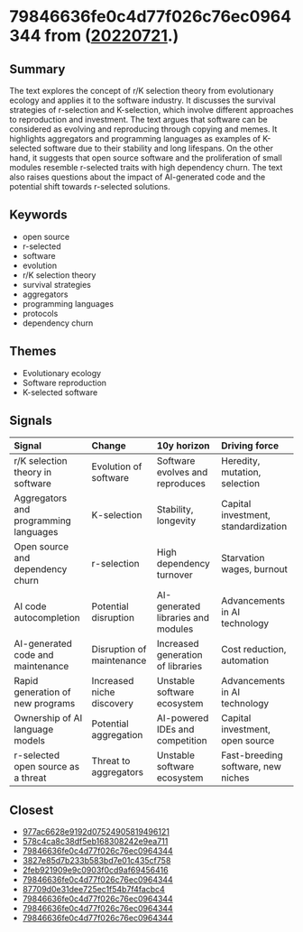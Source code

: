 # 79846636fe0c4d77f026c76ec0964344 from ([20220721](https://kghosh.substack.com/p/20220721).)

## Summary

The text explores the concept of r/K selection theory from evolutionary ecology and applies it to the software industry. It discusses the survival strategies of r-selection and K-selection, which involve different approaches to reproduction and investment. The text argues that software can be considered as evolving and reproducing through copying and memes. It highlights aggregators and programming languages as examples of K-selected software due to their stability and long lifespans. On the other hand, it suggests that open source software and the proliferation of small modules resemble r-selected traits with high dependency churn. The text also raises questions about the impact of AI-generated code and the potential shift towards r-selected solutions.

## Keywords

* open source
* r-selected
* software
* evolution
* r/K selection theory
* survival strategies
* aggregators
* programming languages
* protocols
* dependency churn

## Themes

* Evolutionary ecology
* Software reproduction
* K-selected software

## Signals

| Signal                                | Change                    | 10y horizon                        | Driving force                       |
|:--------------------------------------|:--------------------------|:-----------------------------------|:------------------------------------|
| r/K selection theory in software      | Evolution of software     | Software evolves and reproduces    | Heredity, mutation, selection       |
| Aggregators and programming languages | K-selection               | Stability, longevity               | Capital investment, standardization |
| Open source and dependency churn      | r-selection               | High dependency turnover           | Starvation wages, burnout           |
| AI code autocompletion                | Potential disruption      | AI-generated libraries and modules | Advancements in AI technology       |
| AI-generated code and maintenance     | Disruption of maintenance | Increased generation of libraries  | Cost reduction, automation          |
| Rapid generation of new programs      | Increased niche discovery | Unstable software ecosystem        | Advancements in AI technology       |
| Ownership of AI language models       | Potential aggregation     | AI-powered IDEs and competition    | Capital investment, open source     |
| r-selected open source as a threat    | Threat to aggregators     | Unstable software ecosystem        | Fast-breeding software, new niches  |

## Closest

* [977ac6628e9192d07524905819496121](977ac6628e9192d07524905819496121)
* [578c4ca8c38df5eb168308242e9ea711](578c4ca8c38df5eb168308242e9ea711)
* [79846636fe0c4d77f026c76ec0964344](79846636fe0c4d77f026c76ec0964344)
* [3827e85d7b233b583bd7e01c435cf758](3827e85d7b233b583bd7e01c435cf758)
* [2feb921909e9c0903f0cd9af69456416](2feb921909e9c0903f0cd9af69456416)
* [79846636fe0c4d77f026c76ec0964344](79846636fe0c4d77f026c76ec0964344)
* [87709d0e31dee725ec1f54b7f4facbc4](87709d0e31dee725ec1f54b7f4facbc4)
* [79846636fe0c4d77f026c76ec0964344](79846636fe0c4d77f026c76ec0964344)
* [79846636fe0c4d77f026c76ec0964344](79846636fe0c4d77f026c76ec0964344)
* [79846636fe0c4d77f026c76ec0964344](79846636fe0c4d77f026c76ec0964344)